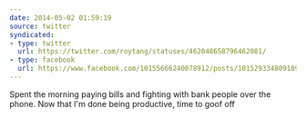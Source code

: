 ```yaml
---
date: 2014-05-02 01:59:19
source: twitter
syndicated:
- type: twitter
  url: https://twitter.com/roytang/statuses/462048658796462081/
- type: facebook
  url: https://www.facebook.com/10155666240078912/posts/10152933480918912
---
```


Spent the morning paying bills and fighting with bank people over the phone. Now that I'm done being productive, time to goof off